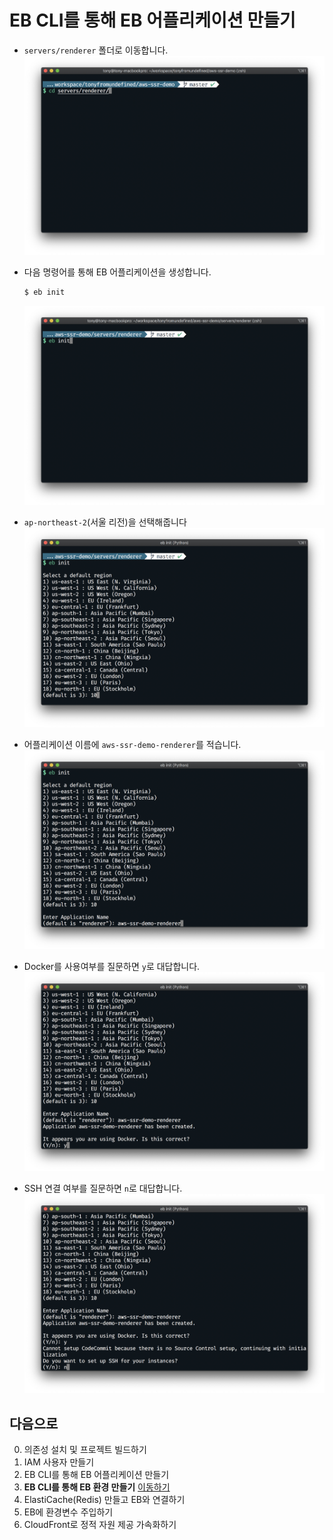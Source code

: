 # EB CLI를 통해 EB 어플리케이션 만들기
- `servers/renderer` 폴더로 이동합니다.
  ![](./images/screenshot-1.png)

- 다음 명령어를 통해 EB 어플리케이션을 생성합니다.
  ```bash
  $ eb init
  ```
  ![](./images/screenshot-2.png)

- `ap-northeast-2`(서울 리전)을 선택해줍니다
  ![](./images/screenshot-3.png)

- 어플리케이션 이름에 `aws-ssr-demo-renderer`를 적습니다.
  ![](./images/screenshot-4.png)

- Docker를 사용여부를 질문하면 `y`로 대답합니다.
  ![](./images/screenshot-5.png)

- SSH 연결 여부를 질문하면 `n`로 대답합니다.
  ![](./images/screenshot-6.png)

## 다음으로
0. 의존성 설치 및 프로젝트 빌드하기
1. IAM 사용자 만들기
2. EB CLI를 통해 EB 어플리케이션 만들기
3. **EB CLI를 통해 EB 환경 만들기** [이동하기](../documents/3_eb_create/README.md)
4. ElastiCache(Redis) 만들고 EB와 연결하기
5. EB에 환경변수 주입하기
6. CloudFront로 정적 자원 제공 가속화하기
